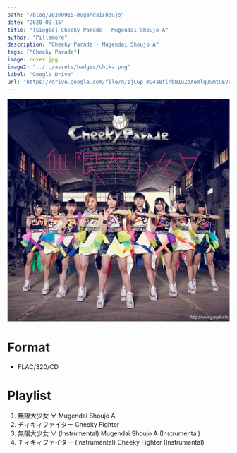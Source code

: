 ```yaml
---
path: "/blog/20200915-mugendaishoujo"
date: "2020-09-15"
title: "[Single] Cheeky Parade - Mugendai Shoujo A"
author: "Pillamore"
description: "Cheeky Parade - Mugendai Shoujo A"
tags: ["Cheeky Parade"]
image: cover.jpg
image2: "../../assets/badges/chika.png"
label: "Google Drive"
url: "https://drive.google.com/file/d/1jCGp_mG4a8flnbN1uZoAemlqOGmtuEVo/view?usp=sharing"
---
```


![Cheeky Parade - Mugendai Shoujo A](./cover.jpg)

# Format

- FLAC/320/CD

# Playlist

1. 無限大少女 ∀
   Mugendai Shoujo A
2. チィキィファイター
   Cheeky Fighter
3. 無限大少女 ∀ (Instrumental)
   Mugendai Shoujo A (Instrumental)
4. チィキィファイター (Instrumental)
   Cheeky Fighter (Instrumental)
